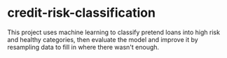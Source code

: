 # credit-risk-classification
 
This project uses machine learning to classify pretend loans into high risk and healthy categories, then evaluate the model and improve it by resampling data to fill in where there wasn't enough.

